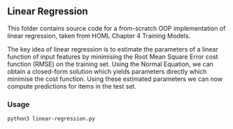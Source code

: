 ## Linear Regression

This folder contains source code for a from-scratch OOP implementation of linear regression, taken from HOML Chapter 4 Training Models.

The key idea of linear regression is to estimate the parameters of a linear function of input features by minimising the Root Mean Square Error cost function (RMSE) on the training set. Using the Normal Equation, we can obtain a closed-form solution which yields parameters directly which minimise the cost function. Using these estimated parameters we can now compute predictions for items in the test set.

### Usage
```
python3 linear-regression.py
```
